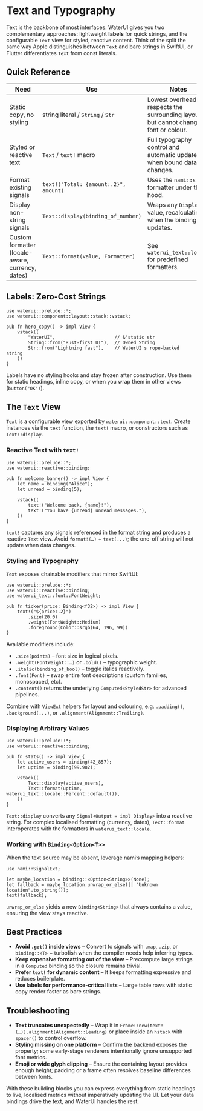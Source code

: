 # Text and Typography

Text is the backbone of most interfaces. WaterUI gives you two complementary approaches:
lightweight **labels** for quick strings, and the configurable `Text` view for styled, reactive
content. Think of the split the same way Apple distinguishes between `Text` and bare strings in
SwiftUI, or Flutter differentiates `Text` from const literals.

## Quick Reference

| Need | Use | Notes |
| ---- | --- | ----- |
| Static copy, no styling | string literal / `String` / `Str` | Lowest overhead; respects the surrounding layout but cannot change font or colour. |
| Styled or reactive text | `Text` / `text!` macro | Full typography control and automatic updates when bound data changes. |
| Format existing signals | `text!("Total: {amount:.2}", amount)` | Uses the `nami::s!` formatter under the hood. |
| Display non-string signals | `Text::display(binding_of_number)` | Wraps any `Display` value, recalculating when the binding updates. |
| Custom formatter (locale-aware, currency, dates) | `Text::format(value, Formatter)` | See `waterui_text::locale` for predefined formatters. |

## Labels: Zero-Cost Strings

```rust,ignore
use waterui::prelude::*;
use waterui::component::layout::stack::vstack;

pub fn hero_copy() -> impl View {
    vstack((
        "WaterUI",                      // &'static str
        String::from("Rust-first UI"),  // Owned String
        Str::from("Lightning fast"),    // WaterUI's rope-backed string
    ))
}
```

Labels have no styling hooks and stay frozen after construction. Use them for static headings,
inline copy, or when you wrap them in other views (`button("OK")`).

## The `Text` View

`Text` is a configurable view exported by `waterui::component::text`. Create instances via the
`text` function, the `text!` macro, or constructors such as `Text::display`.

### Reactive Text with `text!`

```rust,ignore
use waterui::prelude::*;
use waterui::reactive::binding;

pub fn welcome_banner() -> impl View {
    let name = binding("Alice");
    let unread = binding(5);

    vstack((
        text!("Welcome back, {name}!"),
        text!("You have {unread} unread messages."),
    ))
}
```

`text!` captures any signals referenced in the format string and produces a reactive `Text` view.
Avoid `format!(…)` + `text(...)`; the one-off string will not update when data changes.

### Styling and Typography

`Text` exposes chainable modifiers that mirror SwiftUI:

```rust,ignore
use waterui::prelude::*;
use waterui::reactive::binding;
use waterui_text::font::FontWeight;

pub fn ticker(price: Binding<f32>) -> impl View {
    text!("${price:.2}")
        .size(20.0)
        .weight(FontWeight::Medium)
        .foreground(Color::srgb(64, 196, 99))
}
```

Available modifiers include:

- `.size(points)` – font size in logical pixels.
- `.weight(FontWeight::…)` or `.bold()` – typographic weight.
- `.italic(binding_of_bool)` – toggle italics reactively.
- `.font(Font)` – swap entire font descriptions (custom families, monospaced, etc).
- `.content()` returns the underlying `Computed<StyledStr>` for advanced pipelines.

Combine with `ViewExt` helpers for layout and colouring, e.g. `.padding()`, `.background(...)`, or
`.alignment(Alignment::Trailing)`.

### Displaying Arbitrary Values

```rust,ignore
use waterui::prelude::*;
use waterui::reactive::binding;

pub fn stats() -> impl View {
    let active_users = binding(42_857);
    let uptime = binding(99.982);

    vstack((
        Text::display(active_users),
        Text::format(uptime, waterui_text::locale::Percent::default()),
    ))
}
```

`Text::display` converts any `Signal<Output = impl Display>` into a reactive string. For complex
localised formatting (currency, dates), `Text::format` interoperates with the formatters in
`waterui_text::locale`.

### Working with `Binding<Option<T>>`

When the text source may be absent, leverage nami’s mapping helpers:

```rust,ignore
use nami::SignalExt;

let maybe_location = binding::<Option<String>>(None);
let fallback = maybe_location.unwrap_or_else(|| "Unknown location".to_string());
text(fallback);
```

`unwrap_or_else` yields a new `Binding<String>` that always contains a value, ensuring the view stays
reactive.

## Best Practices

- **Avoid `.get()` inside views** – Convert to signals with `.map`, `.zip`, or `binding::<T>` +
  turbofish when the compiler needs help inferring types.
- **Keep expensive formatting out of the view** – Precompute large strings in a `Computed` binding
  so the closure remains trivial.
- **Prefer `text!` for dynamic content** – It keeps formatting expressive and reduces boilerplate.
- **Use labels for performance-critical lists** – Large table rows with static copy render faster as
  bare strings.

## Troubleshooting

- **Text truncates unexpectedly** – Wrap it in `Frame::new(text!(…)).alignment(Alignment::Leading)`
  or place inside an `hstack` with `spacer()` to control overflow.
- **Styling missing on one platform** – Confirm the backend exposes the property; some early-stage
  renderers intentionally ignore unsupported font metrics.
- **Emoji or wide glyph clipping** – Ensure the containing layout provides enough height; padding or
  a frame often resolves baseline differences between fonts.

With these building blocks you can express everything from static headings to live, localised
metrics without imperatively updating the UI. Let your data bindings drive the text, and WaterUI
handles the rest.
